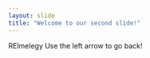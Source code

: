 ```yaml
---
layout: slide
title: "Welcome to our second slide!"
---
```

RElmelegy
Use the left arrow to go back!
